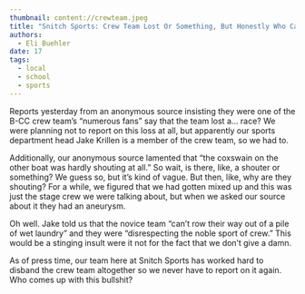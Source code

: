 ```yaml
---
thumbnail: content://crewteam.jpeg
title: "Snitch Sports: Crew Team Lost Or Something, But Honestly Who Cares"
authors:
  - Eli Buehler
date: 17
tags:
  - local
  - school
  - sports
---
```


Reports yesterday from an anonymous source insisting they were one of the B-CC crew team’s “numerous fans” say that the team lost a… race? We were planning not to report on this loss at all, but apparently our sports department head Jake Krillen is a member of the crew team, so we had to.

Additionally, our anonymous source lamented that “the coxswain on the other boat was hardly shouting at all.” So wait, is there, like, a shouter or something? We guess so, but it’s kind of vague. But then, like, why are they shouting? For a while, we figured that we had gotten mixed up and this was just the stage crew we were talking about, but when we asked our source about it they had an aneurysm.

Oh well. Jake told us that the novice team “can’t row their way out of a pile of wet laundry” and they were “disrespecting the noble sport of crew.” This would be a stinging insult were it not for the fact that we don’t give a damn.

As of press time, our team here at Snitch Sports has worked hard to disband the crew team altogether so we never have to report on it again. Who comes up with this bullshit?